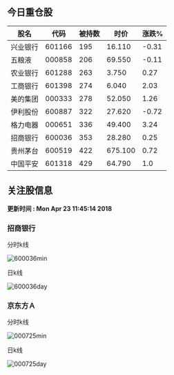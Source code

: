 
## 今日重仓股 

|股名|代码|被持数|时价|涨跌%|
|---|---|---|---|---|
|兴业银行|601166|195|16.110|-0.31|
|五粮液|000858|206|69.550|-0.11|
|农业银行|601288|263|3.750|0.27|
|工商银行|601398|274|6.040|2.03|
|美的集团|000333|278|52.050|1.26|
|伊利股份|600887|322|27.620|-0.72|
|格力电器|000651|336|49.400|3.24|
|招商银行|600036|353|28.280|0.25|
|贵州茅台|600519|422|675.100|0.72|
|中国平安|601318|429|64.790|1.0|

## 关注股信息
**更新时间 : Mon Apr 23 11:45:14 2018**
### 招商银行 
分时k线

![600036min](http://image.sinajs.cn/newchart/min/n/sh600036.gif)

日k线

![600036day](http://image.sinajs.cn/newchart/daily/n/sh600036.gif)

### 京东方Ａ 
分时k线

![000725min](http://image.sinajs.cn/newchart/min/n/sz000725.gif)

日k线

![000725day](http://image.sinajs.cn/newchart/daily/n/sz000725.gif)
